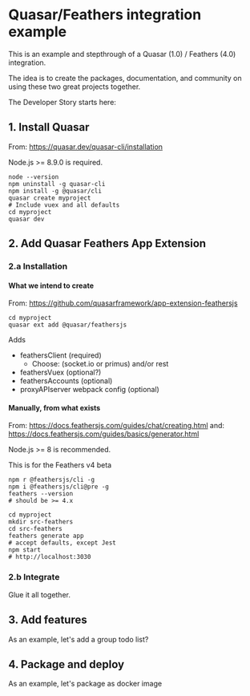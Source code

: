 # Quasar/Feathers integration example

This is an example and stepthrough of a Quasar (1.0) / Feathers (4.0) integration.

The idea is to create the packages, documentation, and community on using these two great projects together.

The Developer Story starts here:

## 1. Install Quasar

From: https://quasar.dev/quasar-cli/installation

Node.js >= 8.9.0 is required.

```
node --version
npm uninstall -g quasar-cli
npm install -g @quasar/cli
quasar create myproject
# Include vuex and all defaults
cd myproject
quasar dev
```

## 2. Add Quasar Feathers App Extension

### 2.a Installation

#### What we intend to create

From: https://github.com/quasarframework/app-extension-feathersjs

```
cd myproject
quasar ext add @quasar/feathersjs
```

Adds 
- feathersClient (required)
  - Choose: (socket.io or primus) and/or rest 
- feathersVuex (optional?) 
- feathersAccounts (optional)
- proxyAPIserver webpack config (optional)

#### Manually, from what exists

From: https://docs.feathersjs.com/guides/chat/creating.html
 and: https://docs.feathersjs.com/guides/basics/generator.html

Node.js >= 8 is recommended.

This is for the Feathers v4 beta

```
npm r @feathersjs/cli -g
npm i @feathersjs/cli@pre -g
feathers --version
# should be >= 4.x

cd myproject
mkdir src-feathers
cd src-feathers
feathers generate app
# accept defaults, except Jest
npm start
# http://localhost:3030
```

### 2.b Integrate

Glue it all together.



## 3. Add features

As an example, let's add a group todo list?

## 4. Package and deploy

As an example, let's package as docker image

